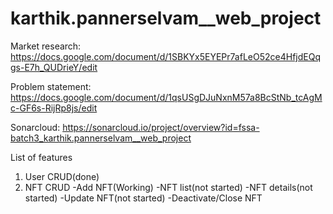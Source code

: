 # karthik.pannerselvam__web_project
Market research: https://docs.google.com/document/d/1SBKYx5EYEPr7afLeO52ce4HfjdEQqgs-E7h_QUDrieY/edit

Problem statement: https://docs.google.com/document/d/1qsUSgDJuNxnM57a8BcStNb_tcAgMc-GF6s-RijRp8js/edit

Sonarcloud: https://sonarcloud.io/project/overview?id=fssa-batch3_karthik.pannerselvam__web_project

List of features

1. User CRUD(done)
2. NFT CRUD
  -Add NFT(Working)
  -NFT list(not started)
  -NFT details(not started)
  -Update NFT(not started)
  -Deactivate/Close NFT
